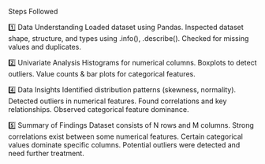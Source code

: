 Steps Followed

1️⃣ Data Understanding
Loaded dataset using Pandas.
Inspected dataset shape, structure, and types using .info(), .describe().
Checked for missing values and duplicates.

2️⃣ Univariate Analysis
Histograms for numerical columns.
Boxplots to detect outliers.
Value counts & bar plots for categorical features.

4️⃣ Data Insights
Identified distribution patterns (skewness, normality).
Detected outliers in numerical features.
Found correlations and key relationships.
Observed categorical feature dominance.

5️⃣ Summary of Findings
Dataset consists of N rows and M columns.
Strong correlations exist between some numerical features.
Certain categorical values dominate specific columns.
Potential outliers were detected and need further treatment.

